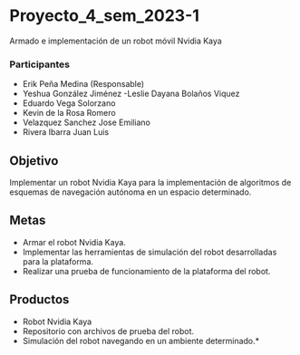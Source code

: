 # Proyecto_4_sem_2023-1
Armado e implementación de un robot móvil Nvidia Kaya

### Participantes
- Erik Peña Medina (Responsable)
- Yeshua González Jiménez
-Leslie Dayana Bolaños Viquez
- Eduardo Vega Solorzano
- Kevin de la Rosa Romero
- Velazquez Sanchez Jose Emiliano
- Rivera Ibarra Juan Luis


## Objetivo
Implementar un robot Nvidia Kaya para la implementación de algoritmos de esquemas de navegación autónoma en un espacio determinado.

## Metas

- Armar el robot Nvidia Kaya.
- Implementar las herramientas de simulación del robot desarrolladas para la plataforma.
- Realizar una prueba de funcionamiento de la plataforma del robot.

## Productos

- Robot Nvidia Kaya
- Repositorio con archivos de prueba del robot.
- Simulación del robot navegando en un ambiente determinado.*

